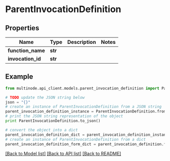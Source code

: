 # ParentInvocationDefinition


## Properties
Name | Type | Description | Notes
------------ | ------------- | ------------- | -------------
**function_name** | **str** |  | 
**invocation_id** | **str** |  | 

## Example

```python
from multinode.api_client.models.parent_invocation_definition import ParentInvocationDefinition

# TODO update the JSON string below
json = "{}"
# create an instance of ParentInvocationDefinition from a JSON string
parent_invocation_definition_instance = ParentInvocationDefinition.from_json(json)
# print the JSON string representation of the object
print ParentInvocationDefinition.to_json()

# convert the object into a dict
parent_invocation_definition_dict = parent_invocation_definition_instance.to_dict()
# create an instance of ParentInvocationDefinition from a dict
parent_invocation_definition_form_dict = parent_invocation_definition.from_dict(parent_invocation_definition_dict)
```
[[Back to Model list]](../README.md#documentation-for-models) [[Back to API list]](../README.md#documentation-for-api-endpoints) [[Back to README]](../README.md)


